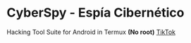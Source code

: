 # CyberSpy - Espía Cibernético
Hacking Tool Suite for Android in Termux **(No root)**
[TikTok](https://tiktok.com/@whitehacks00 "WHITE HACKS TIKTOK")
